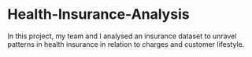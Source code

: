 # Health-Insurance-Analysis
In this project, my team and I analysed an insurance dataset to unravel patterns in health insurance in relation to charges and customer lifestyle.
